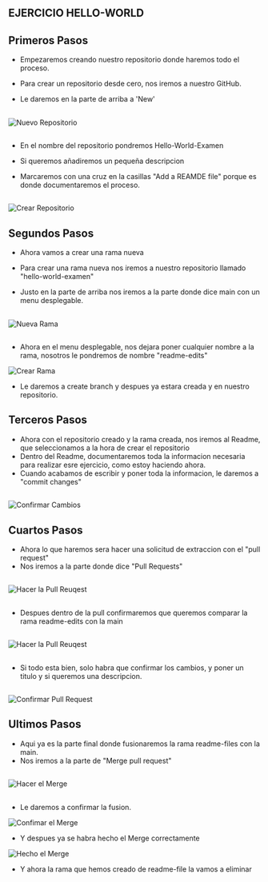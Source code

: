 ## EJERCICIO HELLO-WORLD

## Primeros Pasos

- Empezaremos creando nuestro repositorio donde haremos todo el proceso.

- Para crear un repositorio desde cero, nos iremos a nuestro GitHub.

- Le daremos en la parte de arriba  a 'New'


##

![Nuevo Repositorio](https://github.com/AlejandroRocaMateu/hello-world-examen/blob/19f41cf2a5d6bd43789560d43a326f9b6a6465df/1.PNG)

##

- En el nombre del repositorio pondremos Hello-World-Examen

- Si queremos añadiremos un pequeña descripcion

- Marcaremos con una cruz en la casillas "Add a REAMDE file" porque es donde documentaremos el proceso.

##

![Crear Repositorio](https://github.com/AlejandroRocaMateu/hello-world-examen/blob/7fa699ea33de5c75babd01e680649f6b556135f5/1.1.PNG)


## Segundos Pasos

- Ahora vamos a crear una rama nueva

- Para crear una rama nueva nos iremos a nuestro repositorio llamado "hello-world-examen"

- Justo en la parte de arriba nos iremos a la parte donde dice main con un menu desplegable.

##

![Nueva Rama](https://github.com/AlejandroRocaMateu/hello-world-examen/blob/5c957f9f479653fedee7901ca6f6452c83e0725d/2.PNG)

##

- Ahora en el menu desplegable, nos dejara poner cualquier nombre a la rama, nosotros le pondremos de nombre "readme-edits"

![Crear Rama](https://github.com/AlejandroRocaMateu/hello-world-examen/blob/79d5b68bed5e76a371fff607228e61ed8323516d/3.PNG)

- Le daremos a create branch y despues ya estara creada y en nuestro repositorio.

## Terceros Pasos

- Ahora con el repositorio creado y la rama creada, nos iremos al Readme, que seleccionamos a la hora de crear el repositorio
- Dentro del Readme, documentaremos toda la informacion necesaria para realizar esre ejercicio, como estoy haciendo ahora.
- Cuando acabamos de escribir y poner toda la informacion, le daremos a "commit changes"

##

![Confirmar Cambios](https://github.com/AlejandroRocaMateu/hello-world-examen/blob/a113a5531d65763145295b99e2dd6773da721414/4.PNG)

## Cuartos Pasos

- Ahora lo que haremos sera hacer una solicitud de extraccion con el "pull request"
- Nos iremos a la parte donde dice "Pull Requests"

##

![Hacer la Pull Reuqest](https://github.com/AlejandroRocaMateu/hello-world-examen/blob/6bfb6645c5f09aad6ac512aa47570b3f5540264c/5.PNG)
##

- Despues dentro de la pull confirmaremos que queremos comparar la rama readme-edits con la main

##

![Hacer la Pull Reuqest](https://github.com/AlejandroRocaMateu/hello-world-examen/blob/1f291ec9d78123ba7e970f7806b588729ebf9bd4/6.PNG)

##

- Si todo esta bien, solo habra que confirmar los cambios, y poner un titulo y si queremos una descripcion.

##

![Confirmar Pull Request](https://github.com/AlejandroRocaMateu/hello-world-examen/blob/9fda8b1e3de065674dc77e1f9b2737abad2c1a5f/7.PNG)

## Ultimos Pasos

- Aqui ya es la parte final donde fusionaremos la rama readme-files con la main.
- Nos iremos a la parte de "Merge pull request"

##

![Hacer el Merge ](https://github.com/AlejandroRocaMateu/hello-world-examen/blob/08e7b8fa3da588e293015d5de3cac2d2ec57dbac/8.PNG)

##

- Le daremos a confirmar la fusion.

![Confimar el Merge ](https://github.com/AlejandroRocaMateu/hello-world-examen/blob/84d714a302c8c84aabf408a9f2deaa7ac2a692fe/9.PNG)

- Y despues ya se habra hecho el Merge correctamente

![Hecho el Merge ](https://github.com/AlejandroRocaMateu/hello-world-examen/blob/086d7cd142f1efe9dbb47b72bee875760e514592/10.PNG)

- Y ahora la rama que hemos creado de readme-file la vamos a eliminar
 











